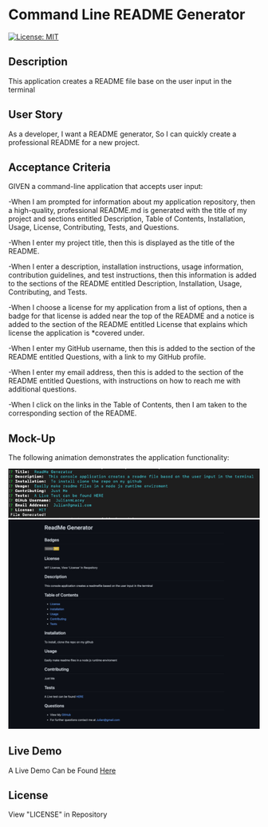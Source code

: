 # Command Line README Generator
[![License: MIT](https://img.shields.io/badge/License-MIT-yellow.svg)](https://opensource.org/licenses/MIT)
## Description

This application creates a README file base on the user input in the terminal

## User Story

As a developer, I want a README generator, So I can quickly create a professional README for a new project.

## Acceptance Criteria

GIVEN a command-line application that accepts user input:

-When I am prompted for information about my application repository, then a high-quality, professional README.md is generated with the title of my project and sections entitled Description, Table of Contents, Installation, Usage, License, Contributing, Tests, and Questions.

-When I enter my project title, then this is displayed as the title of the README.

-When I enter a description, installation instructions, usage information, contribution guidelines, and test instructions, then this information is added to the sections of the README entitled Description, Installation, Usage, Contributing, and Tests.

-When I choose a license for my application from a list of options, then a badge for that license is added near the top of the README and a notice is added to the section of the README entitled License that explains which license the application is *covered under.

-When I enter my GitHub username, then this is added to the section of the README entitled Questions, with a link to my GitHub profile.

-When I enter my email address, then this is added to the section of the README entitled Questions, with instructions on how to reach me with additional questions.

-When I click on the links in the Table of Contents, then I am taken to the corresponding section of the README.

## Mock-Up

The following animation demonstrates the application functionality:

![Mockup](./images/mockup.png)
![Mockup](./images/github.png)

## Live Demo

A Live Demo Can be Found [Here](https://julianmlacey.github.io/ReadMeGenerator/)

## License

View "LICENSE" in Repository
